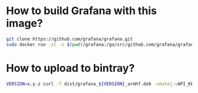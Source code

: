 # How to build Grafana with this image?

```bash
git clone https://github.com/grafana/grafana.git
sudo docker run -it -v $(pwd)/grafana:/go/src/github.com/grafana/grafana urbas/grafana-build-image:1.0.0 /build-grafana.sh
```

# How to upload to bintray?

```bash
VERSION=x.y.z curl -T dist/grafana_${VERSION}_armhf.deb -umatej:<API_KEY> "https://api.bintray.com/content/matej/deb-packages/grafana/${VERSION}/grafana_${VERSION}_armhf.deb"
```
